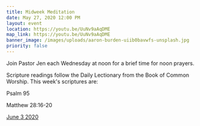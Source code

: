 ```yaml
---
title: Midweek Meditation
date: May 27, 2020 12:00 PM
layout: event
location: https://youtu.be/UuNv9aAqDME
map_link: https://youtu.be/UuNv9aAqDME
banner_image: /images/uploads/aaron-burden-uiib0bavwfs-unsplash.jpg
priority: false
---
```

Join Pastor Jen each Wednesday at noon for a brief time for noon prayers.

Scripture readings follow the Daily Lectionary from the Book of Common Worship. This week's scriptures are:

Psalm 95

Matthew 28:16-20

[June 3 2020](https://youtu.be/UuNv9aAqDME)